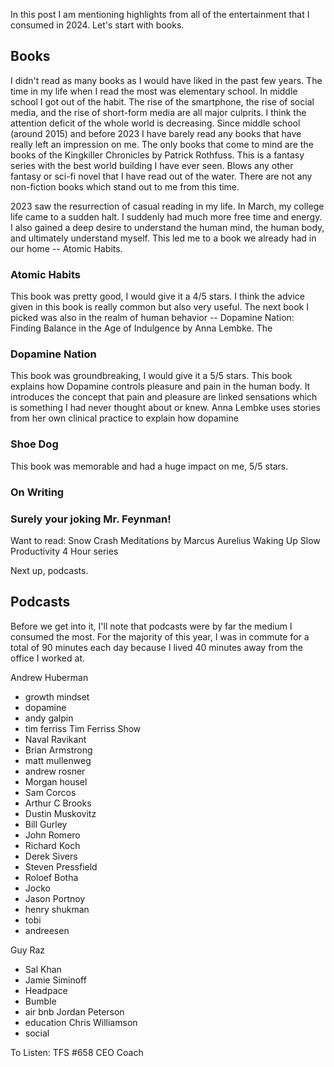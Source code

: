 In this post I am mentioning highlights from all of the entertainment that I consumed in 2024. Let's start with books.

## Books

I didn't read as many books as I would have liked in the past few years. The time in my life when I read the most was elementary school. In middle school I got out of the habit. The rise of the smartphone, the rise of social media, and the rise of short-form media are all major culprits. I think the attention deficit of the whole world is decreasing. Since middle school (around 2015) and before 2023 I have barely read any books that have really left an impression on me. The only books that come to mind are the books of the Kingkiller Chronicles by Patrick Rothfuss. This is a fantasy series with the best world building I have ever seen. Blows any other fantasy or sci-fi novel that I have read out of the water. There are not any non-fiction books which stand out to me from this time. 

2023 saw the resurrection of casual reading in my life. In March, my college life came to a sudden halt. I suddenly had much more free time and energy. I also gained a deep desire to understand the human mind, the human body, and ultimately understand myself. This led me to a book we already had in our home -- Atomic Habits.

### Atomic Habits

This book was pretty good, I would give it a 4/5 stars. I think the advice given in this book is really common but also very useful. The next book I picked was also in the realm of human behavior -- Dopamine Nation: Finding Balance in the Age of Indulgence by Anna Lembke. The 

### Dopamine Nation

This book was groundbreaking, I would give it a 5/5 stars. This book explains how Dopamine controls pleasure and pain in the human body. It introduces the concept that pain and pleasure are linked sensations which is something I had never thought about or knew. Anna Lembke uses stories from her own clinical practice to explain how dopamine 

### Shoe Dog

This book was memorable and had a huge impact on me, 5/5 stars. 

### On Writing

### Surely your joking Mr. Feynman!

Want to read:
Snow Crash
Meditations by Marcus Aurelius
Waking Up
Slow Productivity 
4 Hour series



Next up, podcasts.

## Podcasts
Before we get into it, I'll note that podcasts were by far the medium I consumed the most. For the majority of this year, I was in commute for a total of 90 minutes each day because I lived 40 minutes away from the office I worked at. 

Andrew Huberman
 - growth mindset
 - dopamine
 - andy galpin
- tim ferriss
Tim Ferriss Show
- Naval Ravikant
- Brian Armstrong
- matt mullenweg
- andrew rosner
- Morgan housel
- Sam Corcos
- Arthur C Brooks
- Dustin Muskovitz
- Bill Gurley
- John Romero
- Richard Koch
- Derek Sivers
- Steven Pressfield
- Roloef Botha
- Jocko
- Jason Portnoy
- henry shukman
- tobi
- andreesen

Guy Raz
- Sal Khan
- Jamie Siminoff
- Headpace
- Bumble
- air bnb
Jordan Peterson
- education
Chris Williamson
- social

To Listen:
TFS #658 CEO Coach



